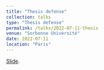 ```yaml
---
title: "Thesis defense"
collection: talks
type: "Thesis defense"
permalink: /talks/2022-07-11-thesis
venue: "Sorbonne Université"
date: 2022-07-11
location: "Paris"
---
```

[Slide](/files/slide-thesis/slide-thesis.html).
